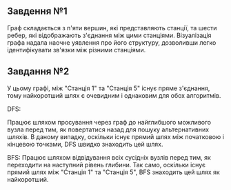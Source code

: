 ## Завдення №1
Граф складається з п'яти вершин, які представляють станції, та шести ребер, які відображають з'єднання між цими станціями. Візуалізація графа надала наочне уявлення про його структуру, дозволивши легко ідентифікувати зв'язки між різними станціями.

## Завдання №2
У цьому графі, між "Станція 1" та "Станція 5" існує пряме з'єднання, тому найкоротший шлях є очевидним і однаковим для обох алгоритмів.

DFS:

Працює шляхом просування через граф до найглибшого можливого вузла перед тим, як повертатися назад для пошуку альтернативних шляхів. В даному випадку, оскільки існує прямий шлях між початковою і кінцевою точками, DFS швидко знаходить цей шлях.

BFS:
Працює шляхом відвідування всіх сусідніх вузлів перед тим, як переходити на наступний рівень глибини. Так само, оскільки існує прямий шлях між "Станція 1" та "Станція 5", BFS знаходить цей шлях як найкоротший.